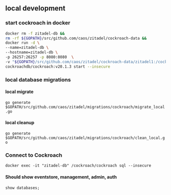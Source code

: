 
## local development

### start cockroach in docker

```bash
docker rm -f zitadel-db &&
rm -rf ${GOPATH}/src/github.com/caos/zitadel/cockroach-data &&
docker run -d \
--name=zitadel-db \
--hostname=zitadel-db \
-p 26257:26257 -p 8080:8080  \
-v "${GOPATH}/src/github.com/caos/zitadel/cockroach-data/zitadel1:/cockroach/cockroach-data"  \
cockroachdb/cockroach:v20.1.3 start --insecure
``` 

### local database migrations

#### local migrate

`go generate $GOPATH/src/github.com/caos/zitadel/migrations/cockroach/migrate_local.go`

#### local cleanup

`go generate $GOPATH/src/github.com/caos/zitadel/migrations/cockroach/clean_local.go`


### Connect to Cockroach

`docker exec -it "zitadel-db" /cockroach/cockroach sql --insecure`

#### Should show eventstore, management, admin, auth
`show databases;`
